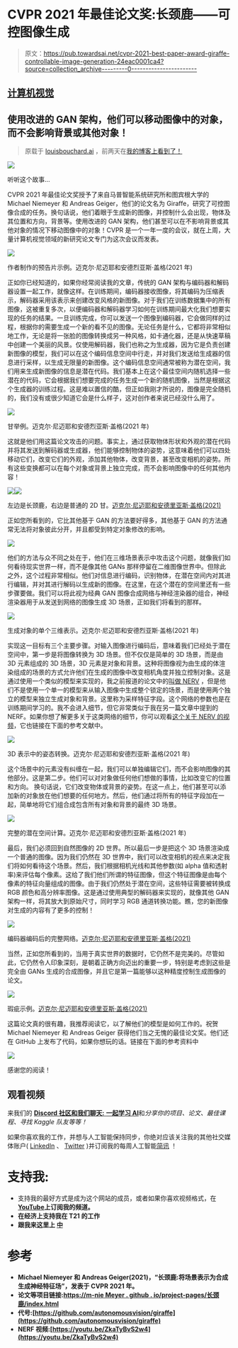 # CVPR 2021 年最佳论文奖:长颈鹿——可控图像生成

> 原文：<https://pub.towardsai.net/cvpr-2021-best-paper-award-giraffe-controllable-image-generation-24eac0001ca4?source=collection_archive---------0----------------------->

## [计算机视觉](https://towardsai.net/p/category/computer-vision)

## 使用改进的 GAN 架构，他们可以移动图像中的对象，而不会影响背景或其他对象！

> 原载于 [louisbouchard.ai](https://www.louisbouchard.ai/cvpr-2021-best-paper/) ，前两天在[我的博客上看到了！](https://www.louisbouchard.ai/cvpr-2021-best-paper/)

![](img/7dc1dbb6e0263d42d2ff9324c0395077.png)

听听这个故事…

CVPR 2021 年最佳论文奖授予了来自马普智能系统研究所和图宾根大学的 Michael Niemeyer 和 Andreas Geiger，他们的论文名为 Giraffe，研究了可控图像合成的任务。换句话说，他们着眼于生成新的图像，并控制什么会出现，物体及其位置和方向，背景等。使用改进的 GAN 架构，他们甚至可以在不影响背景或其他对象的情况下移动图像中的对象！CVPR 是一个一年一度的会议，就在上周，大量计算机视觉领域的新研究论文专门为这次会议而发表。

![](img/207efb1557789963f341d12c25902b17.png)

作者制作的预告片示例。迈克尔·尼迈耶和安德烈亚斯·盖格(2021 年)

正如你已经知道的，如果你经常阅读我的文章，传统的 GAN 架构与编码器和解码器设置一起工作，就像这样。在训练期间，编码器接收图像，将其编码为压缩表示，解码器采用该表示来创建改变风格的新图像。对于我们在训练数据集中的所有图像，这被重复多次，以便编码器和解码器学习如何在训练期间最大化我们想要实现的任务的结果。一旦训练完成，你可以发送一个图像到编码器，它会做同样的过程，根据你的需要生成一个新的看不见的图像。无论任务是什么，它都将非常相似地工作，无论是将一张脸的图像转换成另一种风格，如卡通化器，还是从快速草稿中创建一个美丽的风景。仅使用解码器，我们也称之为生成器，因为它是负责创建新图像的模型，我们可以在这个编码信息空间中行走，并对我们发送给生成器的信息进行采样，以生成无限量的新图像。这个编码信息空间通常被称为潜在空间，我们用来生成新图像的信息是潜在代码。我们基本上在这个最佳空间内随机选择一些潜在的代码，它会根据我们想要完成的任务生成一个新的随机图像，当然是根据这个生成器的训练过程。这是难以置信的酷，但正如我刚才所说的，图像是完全随机的，我们没有或很少知道它会是什么样子，这对创作者来说已经没什么用了。

![](img/217084719705b3ca346bf2b509e31c3b.png)

甘举例。迈克尔·尼迈耶和安德烈亚斯·盖格(2021 年)

这就是他们用这篇论文攻击的问题。事实上，通过获取物体形状和外观的潜在代码并将其发送到解码器或生成器，他们能够控制物体的姿势，这意味着他们可以四处移动它们，改变它们的外观，添加其他物体，改变背景，甚至改变相机的姿势。所有这些变换都可以在每个对象或背景上独立完成，而不会影响图像中的任何其他内容！

![](img/5f6bcfb510b0b45a304884b1dbb3245f.png)![](img/a8255eb09be16cd79d7eb4f6c74397cf.png)

左边是长颈鹿，右边是普通的 2D 甘。[迈克尔·尼迈耶和安德里亚斯·盖格(2021)](https://m-niemeyer.github.io/project-pages/giraffe/index.html)

正如您所看到的，它比其他基于 GAN 的方法要好得多，其他基于 GAN 的方法通常无法将对象彼此分开，并且都受到特定对象修改的影响。

[![](img/e162d85589802cc2687c44ce1ce5877a.png)](http://eepurl.com/huGLT5)

他们的方法与众不同之处在于，他们在三维场景表示中攻击这个问题，就像我们如何看待现实世界一样，而不是像其他 GANs 那样停留在二维图像世界中。但除此之外，这个过程非常相似。他们对信息进行编码，识别物体，在潜在空间内对其进行编辑，并对其进行解码以生成新的图像。在这里，在这个潜在的空间里还有一些步骤要做。我们可以将此视为经典 GAN 图像合成网络与神经渲染器的组合，神经渲染器用于从发送到网络的图像生成 3D 场景，正如我们将看到的那样。

![](img/6f301578fa7a4f68c3a5b29f18fee0a7.png)

生成对象的单个三维表示。迈克尔·尼迈耶和安德烈亚斯·盖格(2021 年)

实现这一目标有三个主要步骤。对输入图像进行编码后，意味着我们已经处于潜在空间中，第一步是将图像转换为 3D 场景。但不仅仅是简单的 3D 场景，而是由 3D 元素组成的 3D 场景，3D 元素是对象和背景。这种将图像视为由生成的体渲染组成的场景的方式允许他们在生成的图像中改变相机角度并独立控制对象。这是通过使用一个类似的模型来实现的，我之前报道的论文中的[叫做 NERV](https://youtu.be/ZkaTyBvS2w4) ，但是他们不是使用一个单一的模型来从输入图像中生成整个锁定的场景，而是使用两个独立的模型来独立生成对象和背景。这里称为采样特征字段。这个网络的参数也是在训练期间学习的。我不会进入细节，但它非常类似于我在另一篇文章中提到的 NERF。如果你想了解更多关于这类网络的细节，你可以观看[这个关于 NERV 的视频](https://youtu.be/ZkaTyBvS2w4)，它也链接在下面的参考文献中。

![](img/267de99699ab1d3c6bf726c2aca8be2f.png)

3D 表示中的姿态转换。迈克尔·尼迈耶和安德烈亚斯·盖格(2021 年)

这个场景中的元素没有纠缠在一起，我们可以单独编辑它们，而不会影响图像的其他部分。这是第二步。他们可以对对象做任何他们想做的事情，比如改变它的位置和方向。
换句话说，它们改变物体或背景的姿势。在这一点上，他们甚至可以添加新的对象放在他们想要的任何地方。然后，他们通过将所有的特征字段加在一起，简单地将它们组合成包含所有对象和背景的最终 3D 场景。

![](img/d2b1981bc6678285ac9913c9f182d0ac.png)

完整的潜在空间计算。迈克尔·尼迈耶和安德烈亚斯·盖格(2021 年)

最后，我们必须回到自然图像的 2D 世界。所以最后一步是把这个 3D 场景渲染成一个普通的图像。因为我们仍然在 3D 世界中，我们可以改变相机的视点来决定我们将如何看待这个场景。然后，我们根据相机光线和其他参数(如 alpha 值和透射率)来评估每个像素。这给了我们他们所谓的特征图像，但这个特征图像是由每个像素的特征向量组成的图像。由于我们仍然处于潜在空间，这些特征需要被转换成 RGB 颜色和高分辨率图像。这是通过使用典型的解码器来实现的，就像其他 GAN 架构一样，将其放大到原始尺寸，同时学习 RGB 通道转换功能。瞧，您的新图像对生成的内容有了更多的控制！

![](img/175afa81a0250702d02c3ec5ff9a300d.png)

编码器编码后的完整网络。[迈克尔·尼迈耶和安德里亚斯·盖格(2021)](https://m-niemeyer.github.io/project-pages/giraffe/index.html)

当然，正如您所看到的，当用于真实世界的数据时，它仍然不是完美的。尽管如此，它仍然令人印象深刻，是朝着正确方向迈出的重要一步，特别是考虑到这些是完全由 GANs 生成的合成图像，并且它是第一篇能够以这种精度控制生成图像的论文。

![](img/a9777af8c58b5a7792cbc0d568532a03.png)

瑕疵示例。[迈克尔·尼迈耶和安德里亚斯·盖格(2021)](https://m-niemeyer.github.io/project-pages/giraffe/index.html)

这篇论文真的很有趣，我推荐阅读它，以了解他们的模型是如何工作的。祝贺 Michael Niemeyer 和 Andreas Geiger 获得他们当之无愧的最佳论文奖。他们还在 GitHub 上发布了代码，如果你想玩的话。链接在下面的参考资料中

[![](img/d6d4f598ae72cf7f2fb082a3e0a0d220.png)](https://www.louisbouchard.ai/learnai/)

感谢您的阅读！

## 观看视频

来我们的 [**Discord 社区和我们聊天:** **一起学习 AI**](https://discord.gg/learnaitogether)和*分享你的项目、论文、最佳课程、寻找 Kaggle 队友等等！*

如果你喜欢我的工作，并想与人工智能保持同步，你绝对应该关注我的其他社交媒体账户( [LinkedIn](https://www.linkedin.com/in/whats-ai/) 、 [Twitter](https://twitter.com/Whats_AI) )并订阅我的每周人工智能[简讯](http://eepurl.com/huGLT5) ！

# 支持我:

*   支持我的最好方式是成为这个网站的成员，或者如果你喜欢视频格式，在[**YouTube**](https://www.youtube.com/channel/UCUzGQrN-lyyc0BWTYoJM_Sg)**上订阅我的频道。**
*   **在经济上支持我在 T21 的工作**
*   **跟我来这里上 [**中**](https://whats-ai.medium.com/)**

# **参考**

*   **Michael Niemeyer 和 Andreas Geiger(2021)，“长颈鹿:将场景表示为合成生成神经特征场”，发表于 CVPR 2021 年。**
*   **论文等项目链接:[https://m-nie Meyer . github . io/project-pages/长颈鹿/index.html](https://m-niemeyer.github.io/project-pages/giraffe/index.html)**
*   **代号:[https://github.com/autonomousvision/giraffe](https://github.com/autonomousvision/giraffe)**
*   **NERF 视频:[https://youtu.be/ZkaTyBvS2w4](https://youtu.be/ZkaTyBvS2w4)**